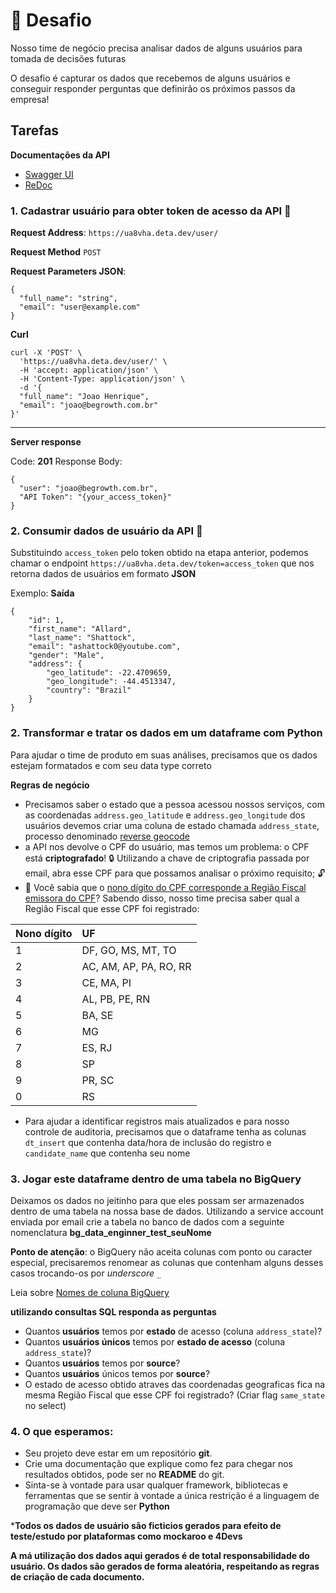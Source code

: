 # :rocket: Desafio
Nosso time de negócio precisa analisar dados de alguns usuários para tomada de decisões futuras

O desafio é capturar os dados que recebemos de alguns usuários e conseguir responder perguntas que definirão os próximos passos da empresa!
 
## Tarefas
**Documentações da API**
- [Swagger UI](https://ua8vha.deta.dev/docs)
- [ReDoc](https://ua8vha.deta.dev/redoc)
### 1. Cadastrar usuário para obter token de acesso da API :key:

**Request Address**: `https://ua8vha.deta.dev/user/`

**Request Method** `POST`

**Request Parameters JSON**:
```
{
  "full_name": "string",
  "email": "user@example.com"
}
```
**Curl**
```
curl -X 'POST' \
  'https://ua8vha.deta.dev/user/' \
  -H 'accept: application/json' \
  -H 'Content-Type: application/json' \
  -d '{
  "full_name": "Joao Henrique",
  "email": "joao@begrowth.com.br"
}'
```
------
**Server response**

Code: **201**
Response Body: 
``` 
{
  "user": "joao@begrowth.com.br",
  "API Token": "{your_access_token}"
}
```

### 2. Consumir dados de usuário da API :key:
Substituindo `access_token` pelo token obtido na etapa anterior, podemos chamar o endpoint `https://ua8vha.deta.dev/token=access_token` que nos retorna dados de usuários em formato **JSON**

Exemplo:
**Saída**
```
{
    "id": 1,
    "first_name": "Allard",
    "last_name": "Shattock",
    "email": "ashattock0@youtube.com",
    "gender": "Male",
    "address": {
        "geo_latitude": -22.4709659,
        "geo_longitude": -44.4513347,
        "country": "Brazil"
    }
}
```
 
### 2. Transformar e tratar os dados em um dataframe com Python
Para ajudar o time de produto em suas análises, precisamos que os dados estejam formatados e com seu data type correto
 
**Regras de negócio**
* Precisamos saber o estado que a pessoa acessou nossos serviços, com as coordenadas `address.geo_latitude` e `address.geo_longitude` dos usuários devemos criar uma coluna de estado chamada `address_state`, processo denominado [reverse geocode](https://en.wikipedia.org/wiki/Reverse_geocoding)
* a API nos devolve o CPF do usuário, mas temos um problema: o CPF está **criptografado**! :lock: Utilizando a chave de criptografia passada por email, abra esse CPF para que possamos analisar o próximo requisito; :unlock:
* :mag_right: Você sabia que o [nono dígito do CPF corresponde a Região Fiscal emissora do CPF](http://clubes.obmep.org.br/blog/a-matematica-nos-documentos-cpf/)? Sabendo disso, nosso time precisa saber qual a Região Fiscal que esse CPF foi registrado:


| Nono dígito | UF |
| :--- | :--- |
| 1 | DF, GO, MS, MT, TO |
| 2 | AC, AM, AP, PA, RO, RR |
| 3 | CE, MA, PI |
| 4 | AL, PB, PE, RN |
| 5 | BA, SE |
| 6 | MG |
| 7 | ES, RJ |
| 8 | SP |
| 9 | PR, SC |
| 0 | RS |


* Para ajudar a identificar registros mais atualizados e para nosso controle de auditoria, precisamos que o dataframe tenha as colunas `dt_insert` que contenha data/hora de inclusão do registro e `candidate_name` que contenha seu nome
 
### 3. Jogar este dataframe dentro de uma tabela no BigQuery
Deixamos os dados no jeitinho para que eles possam ser armazenados dentro de uma tabela na nossa base de dados.
Utilizando a service account enviada por email crie a tabela no banco de dados com a seguinte nomenclatura **bg_data_enginner_test_seuNome**

**Ponto de atenção**: o BigQuery não aceita colunas com ponto ou caracter especial, precisaremos renomear as colunas que contenham alguns desses casos trocando-os por *underscore* `_`

Leia sobre [Nomes de coluna BigQuery](https://cloud.google.com/bigquery/docs/schemas#column_names)
 
**utilizando consultas SQL responda as perguntas**
* Quantos **usuários** temos por **estado** de acesso (coluna `address_state`)?
* Quantos **usuários únicos** temos por **estado de acesso** (coluna `address_state`)?
* Quantos **usuários** temos por **source**?
* Quantos **usuários** únicos temos por **source**?
* O estado de acesso obtido atraves das coordenadas geograficas fica na mesma Região Fiscal que esse CPF foi registrado? (Criar flag `same_state` no select)
 
### 4. O que esperamos:
* Seu projeto deve estar em um repositório **git**.
* Crie uma documentação que explique como fez para chegar nos resultados obtidos, pode ser no **README** do git.
* Sinta-se à vontade para usar qualquer framework, bibliotecas e ferramentas que se sentir à vontade a única restrição é a linguagem de programação que deve ser **Python**

***Todos os dados de usuário são ficticios gerados para efeito de teste/estudo por plataformas como mockaroo e 4Devs**

**A má utilização dos dados aqui gerados é de total responsabilidade do usuário. Os dados são gerados de forma aleatória, respeitando as regras de criação de cada documento.**

